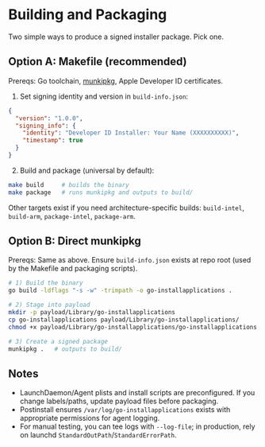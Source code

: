 # Building and Packaging

Two simple ways to produce a signed installer package. Pick one.

## Option A: Makefile (recommended)

Prereqs: Go toolchain, [munkipkg](https://github.com/munki/munki-pkg), Apple Developer ID certificates.

1) Set signing identity and version in `build-info.json`:

```json
{
  "version": "1.0.0",
  "signing_info": {
    "identity": "Developer ID Installer: Your Name (XXXXXXXXXX)",
    "timestamp": true
  }
}
```

2) Build and package (universal by default):

```bash
make build     # builds the binary
make package   # runs munkipkg and outputs to build/
```

Other targets exist if you need architecture-specific builds: `build-intel`, `build-arm`, `package-intel`, `package-arm`.

## Option B: Direct munkipkg

Prereqs: Same as above. Ensure `build-info.json` exists at repo root (used by the Makefile and packaging scripts).

```bash
# 1) Build the binary
go build -ldflags "-s -w" -trimpath -o go-installapplications .

# 2) Stage into payload
mkdir -p payload/Library/go-installapplications
cp go-installapplications payload/Library/go-installapplications/
chmod +x payload/Library/go-installapplications/go-installapplications

# 3) Create a signed package
munkipkg .   # outputs to build/
```

## Notes

- LaunchDaemon/Agent plists and install scripts are preconfigured. If you change labels/paths, update payload files before packaging.
- Postinstall ensures `/var/log/go-installapplications` exists with appropriate permissions for agent logging.
- For manual testing, you can tee logs with `--log-file`; in production, rely on launchd `StandardOutPath`/`StandardErrorPath`.
